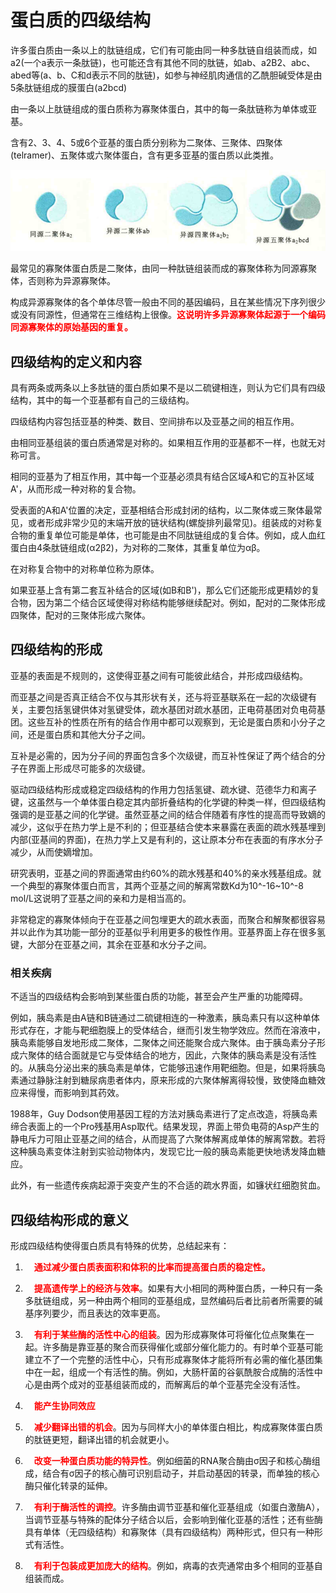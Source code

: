 # 蛋白质的四级结构

许多蛋白质由一条以上的肽链组成，它们有可能由同一种多肽链自组装而成，如a2(一个a表示一条肽链)，也可能还含有其他不同的肽链，如ab、a2B2、abc、abed等(a、b、C和d表示不同的肽链)，如参与神经肌肉通信的乙酰胆碱受体是由5条肽链组成的膜蛋白(a2bcd)

由一条以上肽链组成的蛋白质称为寡聚体蛋白，其中的每一条肽链称为单体或亚基。

含有2、3、4、5或6个亚基的蛋白质分别称为二聚体、三聚体、四聚体(telramer)、五聚体或六聚体蛋白，含有更多亚基的蛋白质以此类推。

![](4.1.png)

最常见的寡聚体蛋白质是二聚体，由同一种肽链组装而成的寡聚体称为同源寡聚体，否则称为异源寡聚体。

构成异源寡聚体的各个单体尽管一般由不同的基因编码，且在某些情况下序列很少或没有同源性，但通常在三维结构上很像。<font color="Red">**这说明许多异源寡聚体起源于一个编码同源寡聚体的原始基因的重复。**</font>

## 四级结构的定义和内容

具有两条或两条以上多肽链的蛋白质如果不是以二硫键相连，则认为它们具有四级结构，其中的每一个亚基都有自己的三级结构。

四级结构内容包括亚基的种类、数目、空间排布以及亚基之间的相互作用。

由相同亚基组装的蛋白质通常是对称的。如果相互作用的亚基都不一样，也就无对称可言。

相同的亚基为了相互作用，其中每一个亚基必须具有结合区域A和它的互补区域A'，从而形成一种对称的复合物。

受表面的A和A'位置的决定，亚基相结合形成封闭的结构，以二聚体或三聚体最常见，或者形成非常少见的末端开放的链状结构(螺旋排列最常见)。组装成的对称复合物的重复单位可能是单体，也可能是由不同肽链组成的复合体。例如，成人血红蛋白由4条肽链组成(α2β2)，为对称的二聚体，其重复单位为αβ。

在对称复合物中的对称单位称为原体。

如果亚基上含有第二套互补结合的区域(如B和B')，那么它们还能形成更精妙的复合物，因为第二个结合区域使得对称结构能够继续配对。例如，配对的二聚体形成四聚体，配对的三聚体形成六聚体。

## 四级结构的形成

亚基的表面是不规则的，这使得亚基之间有可能彼此结合，并形成四级结构。

而亚基之间是否真正结合不仅与其形状有关，还与将亚基联系在一起的次级键有关，主要包括氢键供体对氢键受体，疏水基团对疏水基团，正电荷基团对负电荷基团。这些互补的性质在所有的结合作用中都可以观察到，无论是蛋白质和小分子之间，还是蛋白质和其他大分子之间。

互补是必需的，因为分子间的界面包含多个次级键，而互补性保证了两个结合的分子在界面上形成尽可能多的次级键。

驱动四级结构形成或稳定四级结构的作用力包括氢键、疏水键、范德华力和离子键，这虽然与一个单体蛋白稳定其内部折叠结构的化学键的种类一样，但四级结构强调的是亚基之间的化学键。虽然亚基之间的结合伴随着有序性的提高而导致嫡的减少，这似乎在热力学上是不利的；但亚基结合使本来暴露在表面的疏水残基埋到内部(亚基间的界面)，在热力学上又是有利的，这让原本分布在表面的有序水分子减少，从而使嫡增加。

研究表明，亚基之间的界面通常由约60%的疏水残基和40%的亲水残基组成。就一个典型的寡聚体蛋白而言，其两个亚基之间的解离常数Kd为10^-16~10^-8 mol/L这说明了亚基之间的亲和力是相当高的。

非常稳定的寡聚体倾向于在亚基之间包埋更大的疏水表面，而聚合和解聚都很容易并以此作为其功能一部分的亚基似乎利用更多的极性作用。亚基界面上存在很多氢键，大部分在亚基之间，其余在亚基和水分子之间。

### 相关疾病

不适当的四级结构会影响到某些蛋白质的功能，甚至会产生严重的功能障碍。

例如，胰岛素是由A链和B链通过二硫键相连的一种激素，胰岛素只有以这种单体形式存在，才能与靶细胞膜上的受体结合，继而引发生物学效应。然而在溶液中，胰岛素能够自发地形成二聚体，二聚体之间还能聚合成六聚体。由于胰岛素分子形成六聚体的结合面就是它与受体结合的地方，因此，六聚体的胰岛素是没有活性的。从胰岛分泌出来的胰岛素是单体，它能够迅速作用靶细胞。但是，如果将胰岛素通过静脉注射到糖尿病患者体内，原来形成的六聚体解离得较慢，致使降血糖效应来得慢，而影响到其药效。

1988年，Guy Dodson使用基因工程的方法对胰岛素进行了定点改造，将胰岛素缔合表面上的一个Pro残基用Asp取代。结果发现，界面上带负电荷的Asp产生的静电斥力可阻止亚基之间的结合，从而提高了六聚体解离成单体的解离常数。若将这种胰岛素变体注射到实验动物体内，发现它比一般的胰岛素能更快地诱发降血糖应。

此外，有一些遗传疾病起源于突变产生的不合适的疏水界面，如镰状红细胞贫血。

## 四级结构形成的意义

形成四级结构使得蛋白质具有特殊的优势，总结起来有：

1. 　<font color="Red">**通过减少蛋白质表面积和体积的比率而提高蛋白质的稳定性。**</font>

2. 　<font color="Red">**提高遗传学上的经济与效率**</font>。如果有大小相同的两种蛋白质，一种只有一条多肽链组成，另一种由两个相同的亚基组成，显然编码后者比前者所需要的碱基序列要少，而且表达的效率更高。

3. 　<font color="Red">**有利于某些酶的活性中心的组装**</font>。因为形成寡聚体可将催化位点聚集在一起。许多酶是靠亚基的聚合而获得催化或部分催化能力的。有时单个亚基可能建立不了一个完整的活性中心，只有形成寡聚体才能将所有必需的催化基团集中在一起，组成一个有活性的酶。例如，大肠杆菌的谷氨酰胺合成酶的活性中心是由两个成对的亚基组装而成的，而解离后的单个亚基完全没有活性。

4. 　<font color="Red">**能产生协同效应**</font>

5. 　<font color="Red">**减少翻译出错的机会**</font>。因为与同样大小的单体蛋白相比，构成寡聚体蛋白质的肽链更短，翻译出错的机会就更小。

6. 　<font color="Red">**改变一种蛋白质功能的特异性**</font>。例如细菌的RNA聚合酶由σ因子和核心酶组成，结合有σ因子的核心酶可识别启动子，并启动基因的转录，而单独的核心酶只催化转录的延伸。

7.  　<font color="Red">**有利于酶活性的调控**</font>。许多酶由调节亚基和催化亚基组成（如蛋白激酶A），当调节亚基与特殊的配体分子结合以后，会影响到催化亚基的活性；还有些酶具有单体（无四级结构）和寡聚体（具有四级结构）两种形式，但只有一种形式有活性。

8. 　<font color="Red">__有利于包装成更加庞大的结构__</font>。例如，病毒的衣壳通常由多个相同的亚基自组装而成。